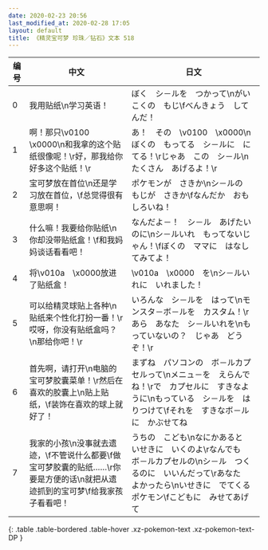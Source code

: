 ```yaml
---
date: 2020-02-23 20:56
last_modified_at: 2020-02-28 17:05
layout: default
title: 《精灵宝可梦 珍珠／钻石》文本 518
---
```

| 编号 | 中文 | 日文 |
| ---- | ---- | ---- |
| 0 | 我用贴纸\n学习英语！ | ぼく　シ－ルを　つかって\nがいこくの　もじ\fべんきょう　してんだ！ |
| 1 | 啊！那只\v0100　\x0000\n和我拿的这个贴纸很像呢！\r好，那我给你好多这个贴纸！\r | あ！　その　\v0100　\x0000\nぼくの　もってる　シ－ルに　にてる！\rじゃあ　この　シ－ル\nたくさん　あげるよ！\r |
| 2 | 宝可梦放在首位\n还是学习放在首位，\f总觉得很有意思啊！ | ポケモンが　さきか\nシ－ルの　もじが　さきか\fなんだか　おもしろいね！ |
| 3 | 什么嘛！我要给你贴纸\n你却没带贴纸盒！\f和我妈妈谈话看看吧！ | なんだよ－！　シ－ル　あげたいのに\nシ－ルいれ　もってないじゃん！\fぼくの　ママに　はなしてみてよ！ |
| 4 | 将\v010a　\x0000放进了贴纸盒！ | \v010a　\x0000　を\nシ－ルいれに　いれました！ |
| 5 | 可以给精灵球贴上各种\n贴纸来个性化打扮一番！\r哎呀，你没有贴纸盒吗？\n那给你吧！\r | いろんな　シ－ルを　はって\nモンスタ－ボ－ルを　カスタム！\rあら　あなた　シ－ルいれを\nもっていないの？　じゃあ　どうぞ！\r |
| 6 | 首先啊，请打开\n电脑的宝可梦胶囊菜单！\r然后在喜欢的胶囊上\n贴上贴纸，\f装饰在喜欢的球上就好了！ | まずね　パソコンの　ボ－ルカプセルって\nメニュ－を　えらんでね！\rで　カプセルに　すきなように\nもっている　シ－ルを　はりつけて\fそれを　すきなボ－ルに　かぶせてね |
| 7 | 我家的小孩\n没事就去遗迹，\f不管说什么都要\f做宝可梦胶囊的贴纸……\r你要是方便的话\n就把从遗迹抓到的宝可梦\f给我家孩子看看吧！ | うちの　こども\nなにかあると　いせきに　いくのよ\rなんでも　ボ－ルカプセルの\nシ－ル　つくるのに　いいんだって\rあなた　よかったら\nいせきに　でてくる　ポケモン\fこどもに　みせてあげて |
{: .table .table-bordered .table-hover .xz-pokemon-text .xz-pokemon-text-DP }